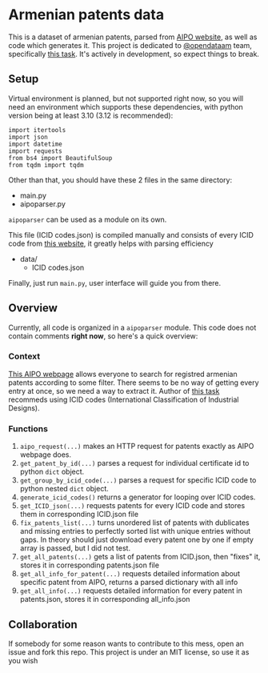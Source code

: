 # Armenian patents data
This is a dataset of armenian patents, parsed from [AIPO website](https://aipo.am/en/search-int-classification), as well as code which generates it.
This project is dedicated to [@opendataam](https://github.com/opendataam) team, specifically [this task](https://github.com/opendataam/opendatam-tasks/issues/26).
It's actively in development, so expect things to break.

## Setup
Virtual environment is planned, but not supported right now, so you will need an environment which supports these dependencies, with python version being at least 3.10 (3.12 is recommended):
```python3
import itertools
import json
import datetime
import requests
from bs4 import BeautifulSoup
from tqdm import tqdm
```
Other than that, you should have these 2 files in the same directory:
- main.py
- aipoparser.py

`aipoparser` can be used as a module on its own.

This file (ICID codes.json) is compiled manually and consists of every ICID code from [this website](https://locpub.wipo.int/enfr/?class_number=1&explanatory_notes=hide&id_numbers=hide&lang=en&menulang=en&mode=loc&notion=&version=20250101), it greatly helps with parsing efficiency
- data/
  - ICID codes.json

Finally, just run `main.py`, user interface will guide you from there.

## Overview
Currently, all code is organized in a `aipoparser` module. This code does not contain comments **right now**, so here's a quick overview:
### Context
[This AIPO webpage](https://aipo.am/en/search-int-classification) allows everyone to search for registred armenian patents according to some filter. 
There seems to be no way of getting every entry at once, so we need a way to extract it.
Author of [this task](https://github.com/opendataam/opendatam-tasks/issues/26) recommeds using ICID codes (International Classification of Industrial Designs).
### Functions
1. `aipo_request(...)` makes an HTTP request for patents exactly as AIPO webpage does.
2. `get_patent_by_id(...)` parses a request for individual certificate id to python `dict` object.
3. `get_group_by_icid_code(...)` parses a request for specific ICID code to python nested `dict` object.
4. `generate_icid_codes()` returns a generator for looping over ICID codes.
5. `get_ICID_json(...)` requests patents for every ICID code and stores them in corresponding ICID.json file
6. `fix_patents_list(...)` turns unordered list of patents with dublicates and missing entries to perfectly sorted list with unique entries without gaps. In theory should just download every patent one by one if empty array is passed, but I did not test.
7. `get_all_patents(...)` gets a list of patents from ICID.json, then "fixes" it, stores it in corresponding patents.json file
8. `get_all_info_for_patent(...)` requests detailed information about specific patent from AIPO, returns a parsed dictionary with all info
9. `get_all_info(...)` requests detailed information for every patent in patents.json, stores it in corresponding all_info.json

## Collaboration
If somebody for some reason wants to contribute to this mess, open an issue and fork this repo.
This project is under an MIT license, so use it as you wish
